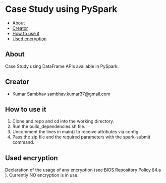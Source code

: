 # Case Study using PySpark

* [About](#about)
* [Creator](#creator)
* [How to use it](#use)
* [Used encryption](#encryption)

## <a name="about">About</a>

Case Study using DataFrame APIs available in PySpark.

## <a name="creator">Creator</a>

* Kumar Sambhav sambhav.kumar37@gmail.com

## <a name="use">How to use it</a>

1.	Clone and repo and cd into the working directory.
2.	Run the build_dependencies.sh file.
3.	Uncomment the lines in main() to receive attributes via config.
4.	Pass the zip file and the required parameters with the spark-submit command.

## <a name="encryption">Used encryption</a>

Declaration of the usage of any encryption (see BIOS Repository Policy §4.a ).
Currently NO encryption is in use.

